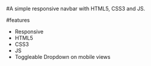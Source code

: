 #A simple responsive navbar with HTML5, CSS3 and JS.

#features
- Responsive
- HTML5
- CSS3
- JS
- Toggleable Dropdown on mobile views
